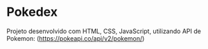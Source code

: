 # Pokedex

Projeto desenvolvido com HTML, CSS, JavaScript, utilizando API de Pokemon: (https://pokeapi.co/api/v2/pokemon/)

